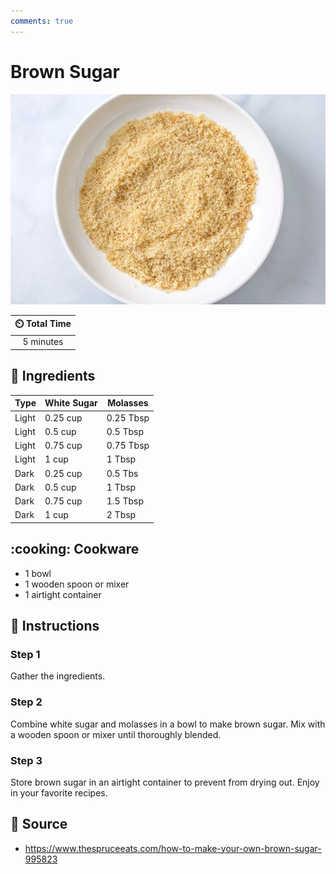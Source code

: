 ```yaml
---
comments: true
---
```

# Brown Sugar

![Brown Sugar](../assets/images/brown-sugar.jpg)

| :timer_clock: Total Time |
|:-----------------------: |
| 5 minutes |

## :salt: Ingredients

| Type  | White Sugar | Molasses  |
|-------|-------------|-----------|
| Light | 0.25 cup    | 0.25 Tbsp |
| Light | 0.5 cup     | 0.5 Tbsp  |
| Light | 0.75 cup    | 0.75 Tbsp |
| Light | 1 cup       | 1 Tbsp    |
| Dark  | 0.25 cup    | 0.5 Tbs   |
| Dark  | 0.5 cup     | 1 Tbsp    |
| Dark  | 0.75 cup    | 1.5 Tbsp  |
| Dark  | 1 cup       | 2 Tbsp    |

## :cooking: Cookware

- 1 bowl
- 1 wooden spoon or mixer
- 1 airtight container

## :pencil: Instructions

### Step 1

Gather the ingredients.

### Step 2

Combine white sugar and molasses in a bowl to make brown sugar. Mix with a wooden spoon or mixer until thoroughly
blended.

### Step 3

Store brown sugar in an airtight container to prevent from drying out. Enjoy in your favorite recipes.

## :link: Source

- <https://www.thespruceeats.com/how-to-make-your-own-brown-sugar-995823>
